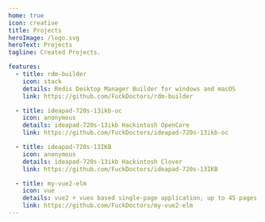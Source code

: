```yaml
---
home: true
icon: creative
title: Projects
heroImage: /logo.svg
heroText: Projects
tagline: Created Projects.

features:
  - title: rdm-builder
    icon: stack
    details: Redis Desktop Manager Builder for windows and macOS
    link: https://github.com/FuckDoctors/rdm-builder

  - title: ideapad-720s-13ikb-oc
    icon: anonymous
    details: ideapad-720s-13ikb Hackintosh OpenCore
    link: https://github.com/FuckDoctors/ideapad-720s-13ikb-oc

  - title: ideapad-720s-13IKB
    icon: anonymous
    details: ideapad-720s-13ikb Hackintosh Clover
    link: https://github.com/FuckDoctors/ideapad-720s-13IKB

  - title: my-vue2-elm
    icon: vue
    details: vue2 + vuex based single-page application, up to 45 pages (re-typing for study purpose)
    link: https://github.com/FuckDoctors/my-vue2-elm
---
```

